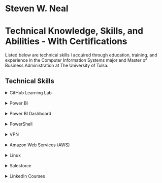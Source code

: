 <h1>Steven W. Neal</h1>
<h1>Technical Knowledge, Skills, and Abilities - With Certifications</h1>

Listed below are technical skills I acquired through education, training, and experience in the Computer Information Systems major and Master of Business Administration at The University of Tulsa.

<h2>Technical Skills</h2>
<details><summary>GitHub Learning Lab</summary>
<br>
<ul>
<li>Fundamentals of distributed version control including creating, reviewing and approving pull requests.
<li>An introduction to source code management including task management, bug tracking and documentation.
<li>The use of Markdown and HTML to format webpages in order to display items held in Github repositories.
<li>Review of workflow management including workflow automation through GitHub Apps and workflow security.
</ul>
I completed the following courses in the <a href="https://lab.github.com/courses">GitHub Learning Lab</a>. These courses taught me how to stand up static pages, create and manage pull requests, facilitate collaboration, and more. 
<br>
  
<h4>Courses:</h4>
<ul>
<li>First Day on GitHub</li>
<li>First Week on GitHub</li>
<li>Introduction to GitHub</li>
<li>Communicating using Markdown</li>
<li>Introduction to HTML</li>
<li>GitHub Pages</li>
<li>Managing merge conflicts</li>
<li>Community Starter Kit</li>
<li>Uploading your project to GitHub</li>
<li>Getting started with GitHub Apps</li>
<li>Migrating your repository to GitHub</li>
<li>Reviewing pull requests</li>
<li>Securing your workflows</li>
<li>Create a release based workflow</li>
</ul>
<br>
</details>
<br>

<details><summary>Power BI</summary>
<br>
</ul>
<li>Importing datasets, defining data relationships, and editing queries.
<li>Creating dynamic visualizations on customizable reports and dashboards.
<li>Connecting to external data sources such as SQL on Azure and leveraging the capabilites of ESRI ArcGIS and R.
<li>Configuring visualizations to be shared and consumed across multiple platforms.
</ul>

I auditted the <a href="https://www.edx.org/course/analyzing-and-visualizing-data-with-power-bi-0">Analyzing and Visualizing Data with Power BI</a> course on edX and completed the following courses. These courses taught me how to input data, add and modify elements on a dashboard, and transform and interpret different kinds of data. 
<br>
  
<h4>Courses:</h4> 
<ul>
<li>Power BI Desktop Data Transformations</li>
<li>Power BI Desktop Modelling</li>
<li>Power BI Desktop Visualization</li>
<li>Power BI Service</li>
<li>Working with Excel</li>
<li>Direct Connectivity</li>
<li>Developer API</li>
<li>Mobile App</li>
</ul>
<br>

</details>
<br>


<details><summary>Power BI Dashboard</summary>
<br>
Using the knowledge I gained from completing the Power BI edX course, I created a dashboard using the <a href="https://docs.microsoft.com/en-us/power-bi/sample-human-resources">Human Resources sample data</a> provided by Microsoft. 
<br>
<br>
<img src="SNPowerBIDashboard.png" alt="Power BI dashboard photo">
<br>
<br>
Click the following link to watch a demonstration of my Power BI dashboard: <a href="https://github.com/steven-neal/TechnicalResume/raw/master/PowerBI%20Demonstration.mp4?raw=true">Steve Neal Human Resources Dashboard</a>
<br>
</details>
<br>


<details><summary>PowerShell</summary>
<br>
I took the <a href="https://www.linkedin.com/learning/powershell-5-essential-training">PowerShell 5 Essential Training</a> course provided by LinkedIn Learning. I learned how to format basic powershell commands for basic system management including an understanding of execution permissions and the powershell help system. Constructing pipelines, variables and arrays to store outputs be used in other commands. Introduction to scripting and process automation for system administration.
<br>
  
<ul>
<li>Installing Windows Management Framework 5
<li>Running commands (cmdlets)
<li>Discovering commands
<li>Understanding cmdlet syntax
<li>Resolving terse commands
<li>Finding and using local modules
<li>Working with files, printers, CSVs, and XML in the pipeline
<li>Selecting, sorting, and filtering object data
<li>Creating scripts
<li>Automating tasks
<li>Using PowerShell remoting
</ul>

Using the knowledge I gained from completing the PowerShell course, I was able to effectively use PowerShell and PowerShell ISE. <a href="https://github.com/steven-neal/TechnicalResume/raw/master/SNPowerShell.pdf">PowerShell Certificate</a>. 

<br>

</details>

<br>



<details><summary>VPN</summary>
<br>
I configured my own IPSEC VPN in the cloud (Digital Ocean) using the <a href="https://github.com/trailofbits/algo">Algo VPN</a> Ansible scripts provided by Trail of Bits. With the help of this tutorial, I successfully deployed the Algo server, configured the VPN clients, set up an SSH tunnel, and added and removed users. 
<br>
<br>
See below: First picture is actual IP. Second picture is masked IP via AlgoVPN. Third picture is a screenshot of the AlgoVPN running on Digital Ocean.  (Note: Trailing portions of IPs are obfuscated for security purposes.
<br>
  <br>
<img src="https://github.com/steven-neal/TechnicalResume/blob/master/SNAlgo.PNG" alt="Algo VPN photo"> 
<br>
</details>
<br>


<details><summary>Amazon Web Services (AWS)</summary>
<br>
<ul>
<li>Introduction to cloud concepts including exposure to feature sets available on the AWS platform.
<li>The benefits cost savings of moving to a AWS cloud environment with concepts such as: pay-as-you-go and elimination of large up-front capital needs.
<li>AWS’s ability to provide reliable and scalability platforms with built in redundancies to support business continuity efforts.
<li>A review of the shared responsibility model for AWS security.
</ul>
  
<br>
I completed the AWS Essentials - NEW course on <a href="https://linuxacademy.com/">Linux Academy</a>. These courses provided me with an introduction to Amazon's Identity Access Management, Elastic Compute Cloud, database services, Simple Notification System, Elastic Load Balancers, Auto Scaling, and Route 53. 
<br>

<h4>Topics:</h4>
<ul>
  <li>AWS Essentials</li>
  <li>Managing AWS Access with Users, Groups, and Roles</li>
  <li>Identity and Access Management (IAM)</li>
  <li>Networking Services and Connectivity</li>
  <li>Virtual Private Cloud (VPC)</li>
  <li>Compute Services</li>
  <li>Elastic Cloud Compute (EC2)</li>
  <li>Storage Services</li>
  <li>Database Services</li>
  <li>Monitoring, Alerts, and Notifications</li>
  <li>Simple Notification Service (SNS)</li>
  <li>Load Balancing, Elasticity, and Scalability</li>
  <li>Elastic Load Balancer (ELB)</li>
  <li>Auto Scaling</li>
  <li>Route 53</li>
  <li>Serverless Computing - Lambda</li>
</ul>
<br>
<img src="https://github.com/steven-neal/TechnicalResume/raw/master/CertificateOfCompletion_AWS_Essentials.pdf" alt="AWS Certificate">
<br>
</details>
<br>


<details><summary>Linux</summary>
<br>
Introduction to the ubuntu Linux distribution including managing file systems, directories, permissions, & basic scripting.
<br>
I completed the LPI Linux Essentials course on <a href="https://linuxacademy.com/">Linux Academy</a>. These courses gave me an introduction to the Linux operating system and the Linux kernel, as well as the Linux command line syntax. 
<br>

<h4>Topics:</h4>
<ul>
<li>The Linux Community and a Career in Open Source</li>
<li>Linux Evolution and Popular Operating Systems</li>
<li>How to Access a Linux Installation</li>
<li>Major Open Source Applications</li>  
<li>Understanding Open Source Software and Licensing</li> 
<li>ICT Skills and Working in Linux</li>
<li>Command Line Basics</li> 
<li>Using Directories and Listing Files</li> 
<li>Archiving Files on the Command Line</li> 
<li>Searching and Extracting Data from Files</li> 
<li>Turning Commands into a Script</li>
<li>The Linux Operating System</li>
<li>Security and File Permissions</li>
<li>Basic Security and Identifying User Groups</li>
<li>Creating Users and Groups</li> 
<li>Managing File Permissions and Ownership</li> 
<li>Special Directories and Files</li> 
</ul>

<h4> Certificate: </h4>
LPI Linux Essentials Course Completion Certificate:
<img src="https://github.com/steven-neal/TechnicalResume/raw/master/SNLPICertificate.pdf" alt="LPI Linux Essentials Course Completion">
<br>
</details>
<br>

<details><summary>Salesforce</summary>
<br>
Admin Beginner course on Salesforce.
<br>
I completed the Admin Beginner course on <a href="https://trailhead.salesforce.com/en/content/learn/trails/force_com_admin_beginner/">Salesforce Trailhead</a>. This course gave me an introduction to the Salesforce platform, by learning the basics of customizing Salesforce. 
<br>

<h4>Topics:</h4>
<ul>
<li>Salesforce Platform Basics</li>
<li>Data Modeling</li>
<li>Data Management</li>
<li>Lightning Experience Customization</li>  
<li>Salesforce Mobile App Customization</li> 
<li>Reports and Dashboards for Lightning Experiene</li>
</ul>

<h4> Certificate: </h4>
Salesforce Admin Beginner Course Completion:
<img src="https://github.com/steven-neal/TechnicalResume/blob/master/SalesForce.PNG" alt="Salesforce Admin Beginner Course Completion">
<br>
</details>
<br>

<details><summary>LinkedIn Courses</summary>
<br>
I completed the following courses on <a href="https://www.linkedin.com/learning/">LinkedIn Learning</a>. These courses gave me an introduction to several relevant topics. 
<br>

<h4>Topics:</h4>
<ul>
<li>PowerShell 5 Essential Training</li>
<li>Business Analyst and Project Manager Collaboration</li>
<li>Project Management Foundations: Leading Projects</li>
<li>Strategic Thinking</li>
<li>Business Analysis Foundations</li>  
<li>Professional Networking</li> 
<li>Learning Data Analytics</li>
</ul>

<h4> Certificate: </h4>
Course Completion Certificates are posted on my LinkedIn profile.
<br>
</details>
<br>
